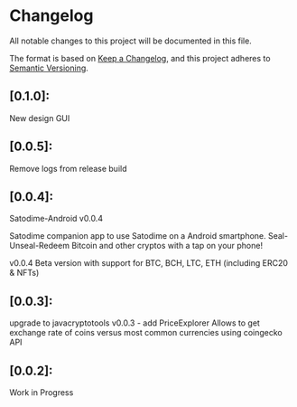 # Changelog

All notable changes to this project will be documented in this file.

The format is based on [Keep a Changelog](https://keepachangelog.com/en/1.0.0/),
and this project adheres to [Semantic Versioning](https://semver.org/spec/v2.0.0.html).

## [0.1.0]: 

New design GUI

## [0.0.5]: 

Remove logs from release build

## [0.0.4]: 

Satodime-Android v0.0.4
    
Satodime companion app to use Satodime on a Android smartphone.
Seal-Unseal-Redeem Bitcoin and other cryptos with a tap on your phone!
    
v0.0.4 Beta version with support for BTC, BCH, LTC, ETH (including ERC20 & NFTs)

## [0.0.3]: 

upgrade to javacryptotools v0.0.3 - add PriceExplorer
Allows to get exchange rate of coins versus most common currencies using coingecko API

## [0.0.2]: 

Work in Progress